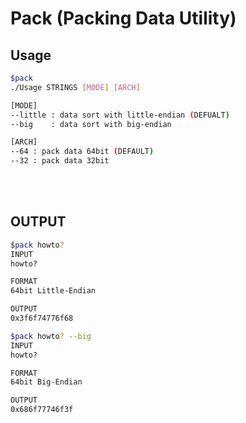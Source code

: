 #  Pack (Packing Data Utility)

## Usage
```bash
$pack
./Usage STRINGS [MODE] [ARCH]

[MODE]
--little : data sort with little-endian (DEFUALT)
--big    : data sort with big-endian

[ARCH]
--64 : pack data 64bit (DEFAULT)
--32 : pack data 32bit
```

<br>
<br>

## OUTPUT

```bash
$pack howto?
INPUT
howto?

FORMAT
64bit Little-Endian

OUTPUT
0x3f6f74776f68
```

```bash
$pack howto? --big
INPUT
howto?

FORMAT
64bit Big-Endian

OUTPUT
0x686f77746f3f
```

